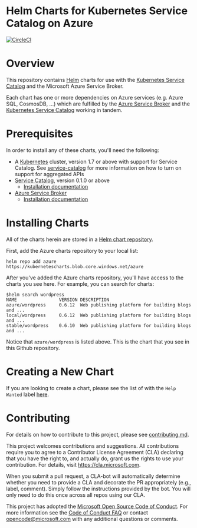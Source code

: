 # Helm Charts for Kubernetes Service Catalog on Azure

[![CircleCI](https://circleci.com/gh/Azure/helm-charts.svg?style=svg&circle-token=e8c9c6863d2aac35c678888ca7346618be17aeb8)](https://circleci.com/gh/Azure/helm-charts)

# Overview

This repository contains [Helm](https://helm.sh/) charts for use with the
[Kubernetes Service Catalog](https://github.com/kubernetes-incubator/service-catalog)
and the Microsoft Azure Service Broker.

Each chart has one or more dependencies on Azure services (e.g. Azure SQL, CosmosDB, ...)
which are fulfilled by the [Azure Service Broker](https://github.com/Azure/azure-service-broker) and
the [Kubernetes Service Catalog](https://github.com/kubernetes-incubator/service-catalog) working
in tandem.

# Prerequisites

In order to install any of these charts, you'll need the following:

- A [Kubernetes](https://kubernetes.io) cluster, version 1.7 or above with support for
    Service Catalog. See 
    [service-catalog](https://github.com/Azure/helm-charts/tree/master/service-catalog) for
    more information on how to turn on support for aggregated APIs
- [Service Catalog](https://github.com/kubernetes-incubator/service-catalog), version 0.1.0 or above
    - [Installation documentation](https://github.com/kubernetes-incubator/service-catalog/blob/master/docs/install.md)
- [Azure Service Broker](https://github.com/Azure/azure-service-broker)
    - [Installation documentation](https://github.com/Azure/azure-service-broker/blob/master/contrib/k8s/charts/azure-service-broker/README.md)

# Installing Charts

All of the charts herein are stored in a 
[Helm chart repository](https://github.com/kubernetes/helm/blob/master/docs/chart_repository.md). 

First, add the Azure charts repository to your local list:

```console
helm repo add azure https://kubernetescharts.blob.core.windows.net/azure
```

After you've added the Azure charts repository, you'll have access to the charts you see here.
For example, you can search for charts:

```console
$helm search wordpress
NAME            	VERSION	DESCRIPTION
azure/wordpress 	0.6.12 	Web publishing platform for building blogs and ...
local/wordpress 	0.6.12 	Web publishing platform for building blogs and ...
stable/wordpress	0.6.10 	Web publishing platform for building blogs and ...
```

Notice that `azure/wordpress` is listed above. This is the chart that you see in this
Github repository.

# Creating a New Chart


If you are looking to create a chart, please see the list of with the `Help Wanted`
label [here](https://github.com/Azure/helm-charts/issues?q=is%3Aissue+is%3Aopen+label%3A%22help+wanted%22).

# Contributing

For details on how to contribute to this project, please see [contributing.md](./docs/contributing.md).

This project welcomes contributions and suggestions. All contributions require you to agree to a
Contributor License Agreement (CLA) declaring that you have the right to, and actually do, grant us
the rights to use your contribution. For details, visit https://cla.microsoft.com.

When you submit a pull request, a CLA-bot will automatically determine whether you need to provide
a CLA and decorate the PR appropriately (e.g., label, comment). Simply follow the instructions
provided by the bot. You will only need to do this once across all repos using our CLA.

This project has adopted the [Microsoft Open Source Code of Conduct](https://opensource.microsoft.com/codeofconduct/).
For more information see the [Code of Conduct FAQ](https://opensource.microsoft.com/codeofconduct/faq/) or
contact [opencode@microsoft.com](mailto:opencode@microsoft.com) with any additional questions or comments.
